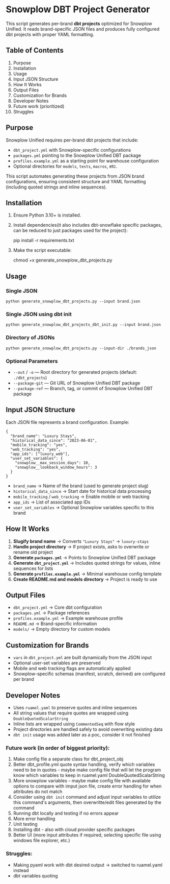 # Snowplow DBT Project Generator

This script generates per-brand **dbt projects** optimized for Snowplow Unified. It reads brand-specific JSON files and produces fully configured dbt projects with proper YAML formatting.

## Table of Contents
1. Purpose
2. Installation
3. Usage
4. Input JSON Structure
5. How It Works
6. Output Files
7. Customization for Brands
8. Developer Notes
9. Future work (prioritized)
10. Struggles

## Purpose

Snowplow Unified requires per-brand dbt projects that include:

- `dbt_project.yml` with Snowplow-specific configurations
- `packages.yml` pointing to the Snowplow Unified DBT package
- `profiles.example.yml` as a starting point for warehouse configuration
- Optional directories for `models`, `tests`, `macros`, etc.

This script automates generating these projects from JSON brand configurations, ensuring consistent structure and YAML formatting (including quoted strings and inline sequences).

## Installation

1. Ensure Python 3.10+ is installed.
2. Install dependencies(it also includes dbt-snowflake specific packages, can be reduced to just packages used for the project):

    pip install -r requirements.txt

3. Make the script executable:

    chmod +x generate_snowplow_dbt_projects.py

## Usage

### Single JSON

    python generate_snowplow_dbt_projects.py --input brand.json

### Single JSON using dbt init

    python generate_snowplow_dbt_projects_dbt_init.py --input brand.json

### Directory of JSONs

    python generate_snowplow_dbt_projects.py --input-dir ./brands_json

### Optional Parameters

- `--out` / `-o` — Root directory for generated projects (default: `./dbt_projects`)
- `--package-git` — Git URL of Snowplow Unified DBT package
- `--package-ref` — Branch, tag, or commit of Snowplow Unified DBT package

## Input JSON Structure

Each JSON file represents a brand configuration. Example:

    {
      "brand_name": "Luxury Stays",
      "historical_data_since": "2023-06-01",
      "mobile_tracking": "yes",
      "web_tracking": "yes",
      "app_ids": ["luxury_web"],
      "user_set_variables": {
        "snowplow__max_session_days": 10,
        "snowplow__lookback_window_hours": 3
      }
    }

- `brand_name` → Name of the brand (used to generate project slug)
- `historical_data_since` → Start date for historical data processing
- `mobile_tracking` / `web_tracking` → Enable mobile or web tracking
- `app_ids` → List of associated app IDs
- `user_set_variables` → Optional Snowplow variables specific to this brand

## How It Works

1. **Slugify brand name** → Converts `"Luxury Stays"` → `luxury-stays`
2. **Handle project directory** → If project exists, asks to overwrite or rename old project
3. **Generate `packages.yml`** → Points to Snowplow Unified DBT package
4. **Generate `dbt_project.yml`** → Includes quoted strings for values, inline sequences for lists
5. **Generate `profiles.example.yml`** → Minimal warehouse config template
6. **Create README.md and models directory** → Project is ready to use

## Output Files

- `dbt_project.yml` → Core dbt configuration
- `packages.yml` → Package references
- `profiles.example.yml` → Example warehouse profile
- `README.md` → Brand-specific information
- `models/` → Empty directory for custom models

## Customization for Brands

- `vars` in `dbt_project.yml` are built dynamically from the JSON input
- Optional user-set variables are preserved
- Mobile and web tracking flags are automatically applied
- Snowplow-specific schemas (manifest, scratch, derived) are configured per brand

## Developer Notes

- Uses `ruamel.yaml` to preserve quotes and inline sequences
- All string values that require quotes are wrapped using `DoubleQuotedScalarString`
- Inline lists are wrapped using `CommentedSeq` with flow style
- Project directories are handled safely to avoid overwriting existing data
- ```dbt init``` usage was added later as a poc, consider it not finished

### Future work (in order of biggest priority):
1. Make config file a separate class for dbt_project_obj
2. Better dbt_profile.yml quote syntax handling, verify which variables need to be in quotes - maybe make config file that will let the program know which variables to keep in ruamel.yaml DoubleQuotedScalarString
3. More snowplow variables - maybe make config file with available options to compare with imput json file, create error handling for when attributes do not match
4. Consider using ```dbt init``` command and adjust input variables to utilize this command's arguments, then overwritte/edit files generated by the command
5. Running dbt locally and testing if no errors appear
6. More error handling
7. Unit testing
8. Installing dbt - also with cloud provider specific packages
9. Better UI (more input attributes if required, selecting specific file using windows file explorer, etc.)
   


### Struggles:
- Making pyaml work with dbt desired output -> switched to ruamel.yaml instead
- dbt variables quoting
